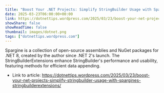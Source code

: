 ```yaml
---
title: "Boost Your .NET Projects: Simplify StringBuilder Usage with Spargine’s StringBuilderExtensions"
date: 2025-03-23T06:00:00+00:00
link: https://dotnettips.wordpress.com/2025/03/23/boost-your-net-projects-simplify-stringbuilder-usage-with-spargines-stringbuilderextensions/
showShare: false
showReadTime: false
thumbnail: images/dotnet.png
tags: ["dotnettips.wordpress.com"]
---
```

Spargine is a collection of open-source assemblies and NuGet packages for .NET 8, created by the author since .NET 2's launch. The StringBuilderExtensions enhance StringBuilder's performance and usability, featuring methods for efficient data appending.

- Link to article: https://dotnettips.wordpress.com/2025/03/23/boost-your-net-projects-simplify-stringbuilder-usage-with-spargines-stringbuilderextensions/